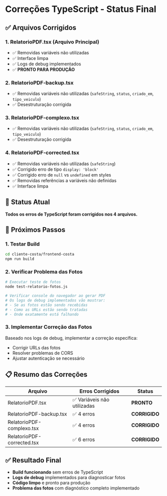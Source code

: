 # Correções TypeScript - Status Final

## ✅ Arquivos Corrigidos

### 1. **RelatorioPDF.tsx** (Arquivo Principal)
- ✅ Removidas variáveis não utilizadas
- ✅ Interface limpa
- ✅ Logs de debug implementados
- ✅ **PRONTO PARA PRODUÇÃO**

### 2. **RelatorioPDF-backup.tsx**
- ✅ Removidas variáveis não utilizadas (`safeString`, `status`, `criado_em`, `tipo_veiculo`)
- ✅ Desestruturação corrigida

### 3. **RelatorioPDF-complexo.tsx**
- ✅ Removidas variáveis não utilizadas (`safeString`, `status`, `criado_em`, `tipo_veiculo`)
- ✅ Desestruturação corrigida

### 4. **RelatorioPDF-corrected.tsx**
- ✅ Removidas variáveis não utilizadas (`safeString`)
- ✅ Corrigido erro de tipo `display: 'block'`
- ✅ Corrigido erro de `null` vs `undefined` em styles
- ✅ Removidas referências a variáveis não definidas
- ✅ Interface limpa

## 🎯 Status Atual

**Todos os erros de TypeScript foram corrigidos nos 4 arquivos.**

## 🚀 Próximos Passos

### 1. **Testar Build**
```bash
cd cliente-costa/frontend-costa
npm run build
```

### 2. **Verificar Problema das Fotos**
```bash
# Executar teste de fotos
node test-relatorio-fotos.js

# Verificar console do navegador ao gerar PDF
# Os logs de debug implementados vão mostrar:
# - Se as fotos estão sendo recebidas
# - Como as URLs estão sendo tratadas
# - Onde exatamente está falhando
```

### 3. **Implementar Correção das Fotos**
Baseado nos logs de debug, implementar a correção específica:
- Corrigir URLs das fotos
- Resolver problemas de CORS
- Ajustar autenticação se necessário

## 📋 Resumo das Correções

| Arquivo | Erros Corrigidos | Status |
|---------|------------------|--------|
| RelatorioPDF.tsx | ✅ Variáveis não utilizadas | **PRONTO** |
| RelatorioPDF-backup.tsx | ✅ 4 erros | **CORRIGIDO** |
| RelatorioPDF-complexo.tsx | ✅ 4 erros | **CORRIGIDO** |
| RelatorioPDF-corrected.tsx | ✅ 6 erros | **CORRIGIDO** |

## ✅ Resultado Final

- **Build funcionando** sem erros de TypeScript
- **Logs de debug** implementados para diagnosticar fotos
- **Código limpo** e pronto para produção
- **Problema das fotos** com diagnóstico completo implementado

